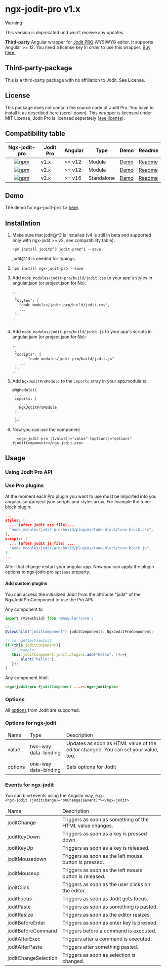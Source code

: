 # ngx-jodit-pro v1.x

> [!WARNING]  
> This version is deprecated und won't receive any updates.

**Third-party** Angular wrapper for <a href="https://xdsoft.net/jodit/pro/">Jodit PRO</a> WYSIWYG editor. It supports Angular >= 12. You need a license key in order to use this wrapper. <a href="https://xdsoft.net/jodit/pro/#compare">Buy here.</a>

## Third-party-package
This is a third-party package with no affiliation to Jodit. See License.

## License
This package does not contain the source code of Jodit Pro. You have to install it as described here (scroll down). This wrapper is licensed under MIT License, Jodit Pro is licensed seperately ([see license](https://xdsoft.net/jodit/pro/license/)).

## Compatibility table

<table>
<thead><tr><th>Ngx-jodit-pro</th><th>Jodit Pro</th><th>Angular</th><th>Type</th><th>Demo</th><th>Readme</th></tr></thead>
<tbody>
<tr>
<td style="text-align:center;"><a href="https://www.npmjs.com/package/ngx-jodit-pro"><img alt="npm" src="https://img.shields.io/npm/v/ngx-jodit-pro"></a></td><td>v1.x</td><td>>= v12</td><td>Module</td><td><a href="https://github.julianpoemp.com/ngx-jodit-pro/1.x/">Demo</a></td><td><a href="https://github.com/julianpoemp/ngx-jodit/tree/main/libs/ngx-jodit-pro/README.md">Readme</a></td>
</tr>
<tr>
<td style="text-align:center;"><a href="https://www.npmjs.com/package/ngx-jodit-pro/v/2x"><img alt="npm" src="https://img.shields.io/npm/v/ngx-jodit-pro/2x"></a></td><td>v2.x</td><td>>= v12</td><td>Module</td><td><a href="https://github.julianpoemp.com/ngx-jodit-pro/2.x/">Demo</a></td><td><a href="https://github.com/julianpoemp/ngx-jodit/blob/v2.x/libs/ngx-jodit-pro/README.md">Readme</a></td>
</tr>
<tr>
<td style="text-align:center;"><a href="https://www.npmjs.com/package/ngx-jodit-pro/v/3x"><img alt="npm" src="https://img.shields.io/npm/v/ngx-jodit-pro/3x"></a></td><td>v2.x</td><td>>= v16</td><td>Standalone</td><td><a href="https://github.julianpoemp.com/ngx-jodit-pro/3.x/">Demo</a></td><td><a href="https://github.com/julianpoemp/ngx-jodit/blob/v3.x/libs/ngx-jodit-pro/README.md">Readme</a></td>
</tr>
</tbody>
</table>

## Demo

The demo for ngx-jodit-pro 1.x [here](https://github.julianpoemp.com/ngx-jodit-pro/1.x/).

## Installation

1. Make sure that jodit@^3 is installed (v4 is still in beta and supported only with ngx-jodit >= v2, see compatibility table):
   ```
   npm install jodit@^3 jodit-pro@^1 --save
   ```
   jodit@^3 is needed for typings.
2. ```
   npm install ngx-jodit-pro --save
   ```
3. Add `node_modules/jodit-pro/build/jodit.css` to your app's styles in angular.json (or project.json for
   Nx):
   ```
   ...
    ,
    "styles": [
      "node_modules/jodit-pro/build/jodit.css",
      ...
    ],
   ...
   ```
   ```
4. Add `node_modules/jodit-pro/build/jodit.js` to your app's scripts in angular.json (or project.json for
   Nx):
   ```
   ...
    ,
    "scripts": [
          "node_modules/jodit-pro/build/jodit.js"
      ...
    ],
   ...
   ```
5. Add `NgxJoditProModule` to the `imports` array in your app.module.ts:
   ```
   @NgModule({
    ...
    imports: [
      ...,
      NgxJoditProModule
    ],
    ...
    })
   ```
6. Now you can use the component

   ```angular2html
     <ngx-jodit-pro [(value)]="value" [options]="options" #joditComponent></ngx-jodit-pro>
   ```

## Usage

### Using Jodit Pro API

### Use Pro plugins

At the moment each Pro plugin you want to use must be imported into you angular.json/project.json scripts and styles array. For example the tune-block plugin:

```json
...
styles: [
  ... (after jodit css file)...,
  "node_modules/jodit-pro/build/plugins/tune-block/tune-block.css",
],
scripts: [
  ... (after jodit js file) ...,
  "node_modules/jodit-pro/build/plugins/tune-block/tune-block.js",
]
...
```
After that change restart your angular app. Now you can apply the plugin options to ngx-jodit-pro `options` property.

#### Add custom plugins

You can access the initialized Jodit from the attribute "jodit" of the NgxJoditProComponent to use the Pro API:

Any component.ts:
````Typescript
import {ViewChild} from '@angular/core';

//...
@ViewChild("joditComponent") joditComponent?: NgxJoditProComponent;

// in ngAfterViewInit
if (this.joditComponent){
   // example:
   this.joditComponent.jodit.plugins.add("hello", ()=>{
       alert("hello!");
   });
}
````

Any component.html:
```HTML
<ngx-jodit-pro #joditComponent ...></ngx-jodit-pro>
```

### Options

All [options](https://xdsoft.net/jodit/docs/classes/config.Config.html) from Jodit are supported.

### Options for ngx-jodit

<table class="table table-sm table-striped table-bordered">
  <thead>
  <tr>
    <td class="fw-bold">Name</td>
    <td class="fw-bold">Type</td>
    <td class="fw-bold">Description</td>
  </tr>
  </thead>
  <tbody>
  <tr>
    <td>value</td>
    <td>two-way data-binding</td>
    <td>Updates as soon as HTML value of the editor changed. You can set your value, too.</td>
  </tr>
  <tr>
    <td>options</td>
    <td>one-way data-binding</td>
    <td>Sets options for Jodit</td>
  </tr>
  </tbody>
</table>

### Events for ngx-jodit
<p>
  You can bind events using the Angular way, e.g.:<br/><code>&lt;ngx-jodit (joditChange)="onChange($event)">&lt;/ngx-jodit></code>
</p>
<table class="table table-sm table-striped table-bordered">
  <thead>
  <tr>
    <td class="fw-bold">Name</td>
    <td class="fw-bold">Description</td>
  </tr>
  </thead>
  <tbody>
  <tr>
    <td>joditChange</td>
    <td>Triggers as soon as something of the HTML value changes.</td>
  </tr>
  <tr>
    <td>joditKeyDown</td>
    <td>Triggers as soon as a key is pressed down.</td>
  </tr>
  <tr>
    <td>joditKeyUp</td>
    <td>Triggers as soon as a key is released.</td>
  </tr>
  <tr>
    <td>joditMousedown</td>
    <td>Triggers as soon as the left mouse button is pressed.</td>
  </tr>
  <tr>
    <td>joditMouseup</td>
    <td>Triggers as soon as the left mouse button is released.</td>
  </tr>
  <tr>
    <td>joditClick</td>
    <td>Triggers as soon as the user clicks on the editor.</td>
  </tr>
  <tr>
    <td>joditFocus</td>
    <td>Triggers as soon as Jodit gets focus.</td>
  </tr>
  <tr>
    <td>joditPaste</td>
    <td>Triggers as soon as something is pasted.</td>
  </tr>
  <tr>
    <td>joditResize</td>
    <td>Triggers as soon as the editor resizes.</td>
  </tr>
  <tr>
    <td>joditBeforeEnter</td>
    <td>Triggers as soon as enter key is pressed.</td>
  </tr>
  <tr>
    <td>joditBeforeCommand</td>
    <td>Triggers before a command is executed.</td>
  </tr>
  <tr>
    <td>joditAfterExec</td>
    <td>Triggers after a command is executed.</td>
  </tr>
  <tr>
    <td>joditAfterPaste</td>
    <td>Triggers after something pasted.</td>
  </tr>
  <tr>
    <td>joditChangeSelection</td>
    <td>Triggers as soon as selection is changed.</td>
  </tr>
  </tbody>
</table>
